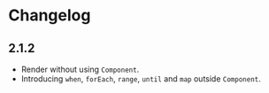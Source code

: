 # Changelog

## 2.1.2

+ Render without using `Component`.
+ Introducing `when`, `forEach`, `range`, `until` and `map` outside `Component`.